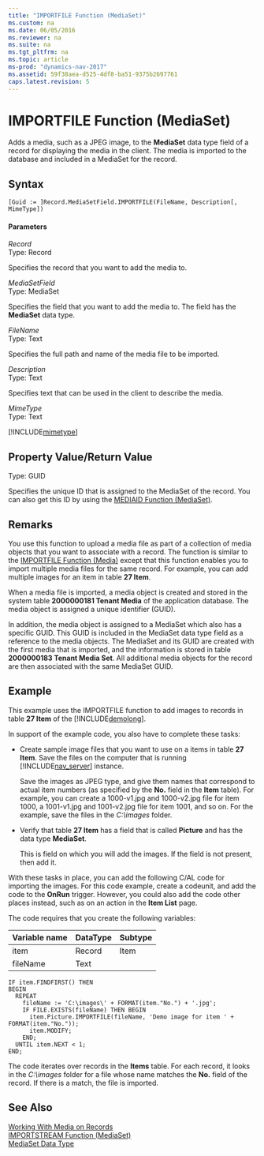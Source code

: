```yaml
---
title: "IMPORTFILE Function (MediaSet)"
ms.custom: na
ms.date: 06/05/2016
ms.reviewer: na
ms.suite: na
ms.tgt_pltfrm: na
ms.topic: article
ms-prod: "dynamics-nav-2017"
ms.assetid: 59f38aea-d525-4df8-ba51-9375b2697761
caps.latest.revision: 5
---
```

# IMPORTFILE Function (MediaSet)
Adds a media, such as a JPEG image, to the **MediaSet** data type field of a record for displaying the media in the client. The media is imported to the database and included in a MediaSet for the record.  

## Syntax  

```  
[Guid := ]Record.MediaSetField.IMPORTFILE(FileName, Description[, MimeType])  
```  

#### Parameters  
 *Record*  
 Type: Record  

 Specifies the record that you want to add the media to.  

*MediaSetField*  
 Type: MediaSet  

 Specifies the field that you want to add the media to. The field has the **MediaSet** data type.  

 *FileName*  
 Type: Text  

 Specifies the full path and name of the media file to be imported.  

 *Description*  
 Type: Text  

 Specifies text that can be used in the client to describe the media.  

 *MimeType*  
 Type: Text  

[!INCLUDE[mimetype](includes/MimeType.md)]

## Property Value/Return Value  
 Type: GUID  

Specifies the unique ID that is assigned to the MediaSet of the record. You can also get this ID by using the [MEDIAID Function \(MediaSet\)](MEDIAID-Function--MediaSet-.md).  

## Remarks  
 You use this function to upload a media file as part of a collection of media objects that you want to associate with a record. The function is similar to the [IMPORTFILE Function \(Media\)](IMPORTFILE-Function--Media-.md) except that this function enables you to import multiple media files for the same record. For example, you can add multiple images for an item in table **27 Item**.

 When a media file is imported, a media object is created and stored in the system table **2000000181 Tenant Media** of the application database. The media object is assigned a unique identifier \(GUID\).

 In addition, the media object is assigned to a MediaSet which also has a specific GUID. This GUID is included in the MediaSet data type field as a reference to the media objects. The MediaSet and its GUID are created with the first media that is imported, and the information is stored in table **2000000183 Tenant Media Set**. All additional media objects for the record are then associated with the same MediaSet GUID.  

## Example  
This example uses the IMPORTFILE function to add images to records in table **27 Item** of the [!INCLUDE[demolong](includes/demolong_md.md)].

In support of the example code, you also have to complete these tasks:  

-   Create sample image files that you want to use on a items in table **27 Item**. Save the files on the computer that is running [!INCLUDE[nav_server](includes/nav_server_md.md)] instance.

     Save the images as JPEG type, and give them names that correspond to actual item numbers \(as specified by the **No.** field in the **Item** table\). For example, you can create a 1000-v1.jpg and  1000-v2.jpg file for item 1000, a 1001-v1.jpg and 1001-v2.jpg file for item 1001, and so on. For the example, save the files in the  *C:\images* folder.  

-   Verify that table **27 Item** has a field that is called **Picture** and has the data type **MediaSet**.

    This is field on which you will add the images. If the field is not present, then add it.

With these tasks in place, you can add the following C/AL code for importing the images. For this code example, create a codeunit, and add the code to the **OnRun** trigger. However, you could also add the code other places instead, such as on an action in the **Item List** page.  

The code requires that you create the following variables:  

|  Variable name  |  DataType  |  Subtype  |  
|-----------------|------------|-----------|  
|item|Record|Item|  
|fileName|Text||  

```  
IF item.FINDFIRST() THEN  
BEGIN  
  REPEAT  
    fileName := 'C:\images\' + FORMAT(item."No.") + '.jpg';  
    IF FILE.EXISTS(fileName) THEN BEGIN  
      item.Picture.IMPORTFILE(fileName, 'Demo image for item ' + FORMAT(item."No."));  
      item.MODIFY;  
    END;  
  UNTIL item.NEXT < 1;  
END;  

```  
The code iterates over records in the **Items** table. For each record, it looks in the *C:\images* folder for a file whose name matches the **No.** field of the record. If there is a match, the file is imported.  
## See Also  
 [Working With Media on Records](Working-With-Media-on-Records.md)  
 [IMPORTSTREAM Function \(MediaSet\)](IMPORTSTREAM-Function--MediaSet-.md)   
 [MediaSet Data Type](MediaSet-Data-Type.md)
